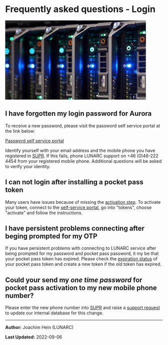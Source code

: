 # Frequently asked questions - Login


![Node icon](../images/node_icon.jpg "Node icon")

## I have forgotten my login password for Aurora

To receive a new password, please visit the password self service portal at the link below:

[Password self service portal](https://phenix3.lunarc.lu.se/pss)

Identify yourself with your email address and the mobile phone you have registered in [SUPR](https://supr.snic.se/person/). If this fails, phone LUNARC support on +46 (0)46-222 4454 from your registered mobile phone. Additional questions will be asked to verify your identity.

## I can not login after installing a pocket pass token

Many users have issues because of missing the [activation step](https://lunarc-documentation.readthedocs.io/en/latest/authenticator_howto/#step-5-important-last-step-activate-your-token).  To activate your token, connect to the [self-service portal](https://lunarc-documentation.readthedocs.io/en/latest/authenticator_howto/#accessing-the-self-service-portal), go into "tokens", choose "activate" and follow the instructions.

## I have persistent problems connecting after beging prompted for my OTP

If you have persistent problems with connecting to LUNARC service after being prompted for my password and pocket pass password, it my be that your pocket pass token has expired.  Please check the [expiration status](https://lunarc-documentation.readthedocs.io/en/latest/authenticator_howto/#checking-the-validity-of-your-token) of your pocket pass token and create a new token if the old token has expired.

## Could your send my *one time password* for pocket pass activation to my new mobile phone number?

Please enter the new phone number into [SUPR](https://supr.snic.se/person/) and raise a [support request](http://www.lunarc.lu.se/support/support_form) to update our internal database for this change.

---

**Author:**
Joachim Hein (LUNARC)

**Last Updated:**
2022-09-06